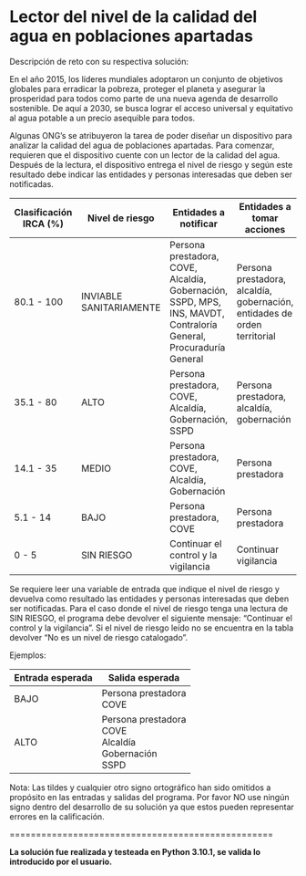 # Lector del nivel de la calidad del agua en poblaciones apartadas

Descripción de reto con su respectiva solución:

En el año 2015, los líderes mundiales adoptaron un conjunto de objetivos globales para erradicar la pobreza, proteger el planeta y asegurar la prosperidad para todos como parte de una nueva agenda de desarrollo sostenible. De aquí a 2030, se busca lograr el acceso universal y equitativo al agua potable a un precio asequible para todos. 

Algunas ONG’s se atribuyeron la tarea de poder diseñar un dispositivo para analizar la calidad del agua de poblaciones apartadas. Para comenzar, requieren que el dispositivo cuente con un lector de la calidad del agua. Después de la lectura, el dispositivo entrega el nivel de riesgo y según este resultado debe indicar las entidades y personas interesadas que deben ser notificadas. 



| Clasificación IRCA (%) | Nivel de riesgo         | Entidades a notificar                                        | Entidades a tomar acciones                                   |
| ---------------------- | ----------------------- | ------------------------------------------------------------ | ------------------------------------------------------------ |
| 80.1 - 100             | INVIABLE SANITARIAMENTE | Persona prestadora, COVE, Alcaldía, Gobernación, SSPD, MPS, INS, MAVDT, Contraloría General, Procuraduría General | Persona prestadora, alcaldía, gobernación, entidades de orden territorial |
| 35.1 - 80              | ALTO                    | Persona prestadora, COVE, Alcaldía, Gobernación, SSPD        | Persona prestadora, alcaldía, gobernación                    |
| 14.1 - 35              | MEDIO                   | Persona prestadora, COVE, Alcaldía, Gobernación              | Persona prestadora                                           |
| 5.1 - 14               | BAJO                    | Persona prestadora, COVE                                     | Persona prestadora                                           |
| 0 - 5                  | SIN RIESGO              | Continuar el control y la vigilancia                         | Continuar vigilancia                                         |

Se requiere leer una variable de entrada que indique el nivel de riesgo y devuelva como resultado las entidades y personas interesadas que deben ser notificadas. Para el caso donde el nivel de riesgo tenga una lectura de SIN RIESGO, el programa debe devolver el siguiente mensaje: “Continuar el control y la vigilancia”. Si el nivel de riesgo leído no se encuentra en la tabla devolver “No es un nivel de riesgo catalogado”.

Ejemplos:

| Entrada esperada | Salida esperada                                              |
| ---------------- | ------------------------------------------------------------ |
| BAJO             | Persona prestadora<br/>COVE                                  |
| ALTO             | Persona prestadora<br/>COVE<br/>Alcaldía<br/>Gobernación<br/>SSPD |

Nota: Las tildes y cualquier otro signo ortográfico han sido omitidos a propósito en las entradas y salidas del programa. Por favor NO use ningún signo dentro del desarrollo de su solución ya que estos pueden representar errores en la calificación.

==================================================

**La solución fue realizada y testeada en Python 3.10.1, se valida lo introducido por el usuario.**